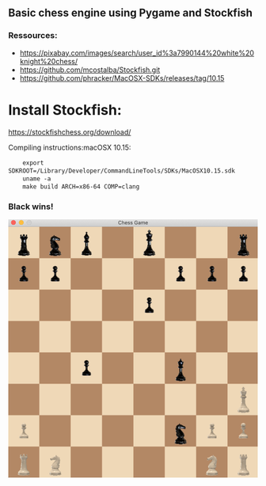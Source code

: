 ## Basic chess engine using Pygame and Stockfish

### Ressources:
- https://pixabay.com/images/search/user_id%3a7990144%20white%20knight%20chess/
- https://github.com/mcostalba/Stockfish.git
- https://github.com/phracker/MacOSX-SDKs/releases/tag/10.15

# Install Stockfish:
  https://stockfishchess.org/download/

Compiling instructions:macOSX 10.15:
```
    export SDKROOT=/Library/Developer/CommandLineTools/SDKs/MacOSX10.15.sdk
    uname -a
    make build ARCH=x86-64 COMP=clang
```
  
### Black wins!
![Black wins!](black_wins.png)